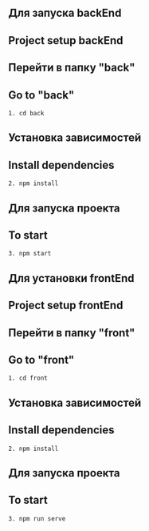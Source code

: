 ## Для запуска backEnd
## Project setup backEnd

## Перейти в папку "back"
## Go to "back"
```
1. cd back
```

## Установка зависимостей
## Install dependencies
```
2. npm install
```

## Для запуска проекта
## To start
```
3. npm start
```


## Для установки frontEnd
## Project setup frontEnd

## Перейти в папку "front"
## Go to "front"
```
1. cd front
```

## Установка зависимостей
## Install dependencies
```
2. npm install
```

## Для запуска проекта
## To start
```
3. npm run serve
```
